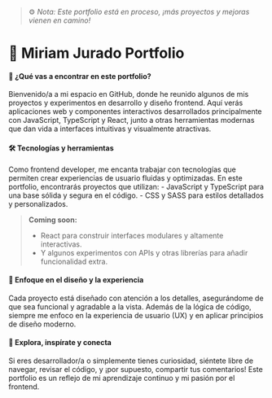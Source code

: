 > ⚙️ *Nota: Este portfolio está en proceso, ¡más proyectos y mejoras vienen en camino!*

<h1>📁 Miriam Jurado Portfolio</h1>

<h4>👋 ¿Qué vas a encontrar en este portfolio?</h4>
Bienvenido/a a mi espacio en GitHub, donde he reunido algunos de mis proyectos y experimentos en desarrollo y diseño frontend. Aquí verás aplicaciones web y componentes interactivos desarrollados principalmente con JavaScript, TypeScript y React, junto a otras herramientas modernas que dan vida a interfaces intuitivas y visualmente atractivas.

<h4>🛠 Tecnologías y herramientas</h4>
Como frontend developer, me encanta trabajar con tecnologías que permiten crear experiencias de usuario fluidas y optimizadas. En este portfolio, encontrarás proyectos que utilizan:
- JavaScript y TypeScript para una base sólida y segura en el código.
- CSS y SASS para estilos detallados y personalizados.

> **Coming soon:**
> - React para construir interfaces modulares y altamente interactivas.
> - Y algunos experimentos con APIs y otras librerías para añadir funcionalidad extra.

<h4>🎨 Enfoque en el diseño y la experiencia</h4>
Cada proyecto está diseñado con atención a los detalles, asegurándome de que sea funcional y agradable a la vista. Además de la lógica de código, siempre me enfoco en la experiencia de usuario (UX) y en aplicar principios de diseño moderno.

<h4>👀 Explora, inspírate y conecta</h4>
Si eres desarrollador/a o simplemente tienes curiosidad, siéntete libre de navegar, revisar el código, y ¡por supuesto, compartir tus comentarios! Este portfolio es un reflejo de mi aprendizaje continuo y mi pasión por el frontend.